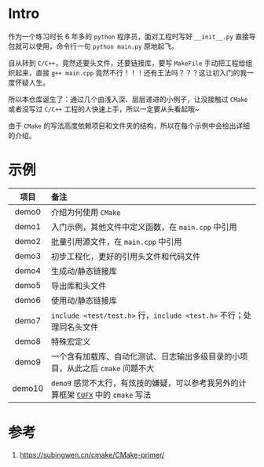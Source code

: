 # Intro

作为一个练习时长 6 年多的 `python` 程序员，面对工程时写好 `__init__.py` 直接导包就可以使用，命令行一句 `python main.py` 原地起飞。

自从转到 `C/C++`，竟然还要头文件，还要链接库，要写 `MakeFile` 手动把工程给组织起来，直接 `g++ main.cpp` 竟然不行！！！还有王法吗？？？这让初入门的我一度怀疑人生。

所以本仓库诞生了：通过几个由浅入深、层层递进的小例子，让没接触过 `CMake` 或者没写过 `C/C++` 工程的人快速上手，所以一定要从头看起哦~

由于 `CMake` 的写法高度依赖项目和文件夹的结构，所以在每个示例中会给出详细的介绍。

# 示例

|  项目  | 备注                                                                                                                                  |
| :----: | :------------------------------------------------------------------------------------------------------------------------------------ |
| demo0  | 介绍为何使用 `CMake`                                                                                                                  |
| demo1  | 入门示例，其他文件中定义函数，在 `main.cpp` 中引用                                                                                    |
| demo2  | 批量引用源文件，在 `main.cpp` 中引用                                                                                                  |
| demo3  | 初步工程化，更好的引用头文件和代码文件                                                                                                |
| demo4  | 生成动/静态链接库                                                                                                                     |
| demo5  | 导出库和头文件                                                                                                                        |
| demo6  | 使用动/静态链接库                                                                                                                     |
| demo7  | `include <test/test.h>` 行，`include <test.h>` 不行；处理同名头文件                                                                   |
| demo8  | 特殊宏定义                                                                                                                            |
| demo9  | 一个含有加载库、自动化测试、日志输出多级目录的小项目，从此之后 `cmake` 问题不大                                                       |
| demo10 | `demo9` 感觉不太行，有炫技的嫌疑，可以参考我另外的计算框架 [`CUFX`](https://github.com/muyuuuu/CUFX/tree/main/CUFX) 中的 `cmake` 写法 |

# 参考

1. https://subingwen.cn/cmake/CMake-primer/
